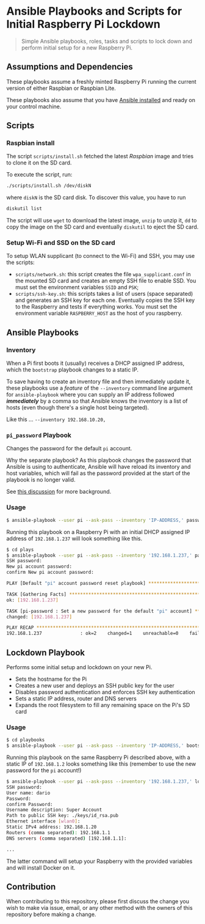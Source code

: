 # Ansible Playbooks and Scripts for Initial Raspberry Pi Lockdown

> Simple Ansible playbooks, roles, tasks and scripts to lock down and perform initial setup for a new Raspberry Pi.

## Assumptions and Dependencies

These playbooks assume a freshly minted Raspberry Pi running the current version of either Raspbian or Raspbian Lite.

These playbooks also assume that you have [Ansible installed](https://docs.ansible.com/ansible/latest/intro_installation.html) and ready on your control machine.

## Scripts
### Raspbian install

The script `scripts/install.sh` fetched the latest *Raspbian* image and tries to clone it on the SD card.

To execute the script, run:
```bash
./scripts/install.sh /dev/diskN
```

where `diskN` is the SD card disk. To discover this value, you have to run

```bash
diskutil list
```

The script will use `wget` to download the latest image, `unzip` to unzip it, `dd` to copy the image on the SD card and eventually `diskutil` to eject the SD card.

### Setup Wi-Fi and SSD on the SD card

To setup WLAN supplicant (to connect to the Wi-Fi) and SSH, you may use the scripts:
- `scripts/network.sh`: this script creates the file `wpa_supplicant.conf` in the mounted SD card and creates an empty SSH file to enable SSD. You must set the environment variables `SSID` and `PSK`;
- `scripts/ssh-key.sh`: this scripts takes a list of users (space separated) and generates an SSH key for each one. Eventually copies the SSH key to the Raspberry and tests if everything works. You must set the environment variable `RASPBERRY_HOST` as the host of you raspberry.

## Ansible Playbooks

### Inventory

When a Pi first boots it (usually) receives a DHCP assigned IP address, which the `bootstrap` playbook changes to a static IP.

To save having to create an inventory file and then immediately update it, these playbooks use a _feature_ of the `--inventory` command line argument for `ansible-playbook` where you can supply an IP address followed _**immediately**_ by a comma so that Ansible knows the inventory is a list of hosts (even though there's a single host being targeted).

Like this ... `--inventory 192.168.10.20,`

### `pi_password` Playbook

Changes the password for the default `pi` account.

Why the separate playbook? As this playbook changes the password that Ansible is using to authenticate, Ansible will have reload its inventory and host variables, which will fail as the password provided at the start of the playbook is no longer valid.

See [this discussion](https://github.com/ansible/ansible/issues/15227) for more background.

### 
### Usage

```bash
$ ansible-playbook --user pi --ask-pass --inventory 'IP-ADDRESS,' password.yml
```

Running this playbook on a Raspberry Pi with an initial DHCP assigned IP address of `192.168.1.237` will look something like this.

```bash
$ cd plays
$ ansible-playbook --user pi --ask-pass --inventory '192.168.1.237,' password.yml
SSH password:
New pi account password:
confirm New pi account password:

PLAY [Default "pi" account password reset playbook] ****************************

TASK [Gathering Facts] *********************************************************
ok: [192.168.1.237]

TASK [pi-password : Set a new password for the default "pi" account] ***********
changed: [192.168.1.237]

PLAY RECAP *********************************************************************
192.168.1.237              : ok=2    changed=1    unreachable=0    failed=0   
```

## Lockdown Playbook

Performs some initial setup and lockdown on your new Pi.

* Sets the hostname for the Pi
* Creates a new user and deploys an SSH public key for the user
* Disables password authentication and enforces SSH key authentication
* Sets a static IP address, router and DNS servers
* Expands the root filesystem to fill any remaining space on the Pi's SD card

### Usage

```bash
$ cd playbooks
$ ansible-playbook --user pi --ask-pass --inventory 'IP-ADDRESS,' bootstrap.yml
```

Running this playbook on the same Raspberry Pi described above, with a static IP of `192.168.1.2` looks something like this (remember to use the new password for the `pi` account!)

```bash
$ ansible-playbook --user pi --ask-pass --inventory '192.168.1.237,' lockdown.yml
SSH password:
User name: dario 
Password:
confirm Password:
Username description: Super Account
Path to public SSH key: ./keys/id_rsa.pub
Ethernet interface [wlan0]:
Static IPv4 address: 192.168.1.20
Routers (comma separated): 192.168.1.1
DNS servers (comma separated) [192.168.1.1]:

...
```

The latter command will setup your Raspberry with the provided variables and will install Docker on it.

## Contribution

When contributing to this repository, please first discuss the change you wish to make via issue,
email, or any other method with the owners of this repository before making a change. 

